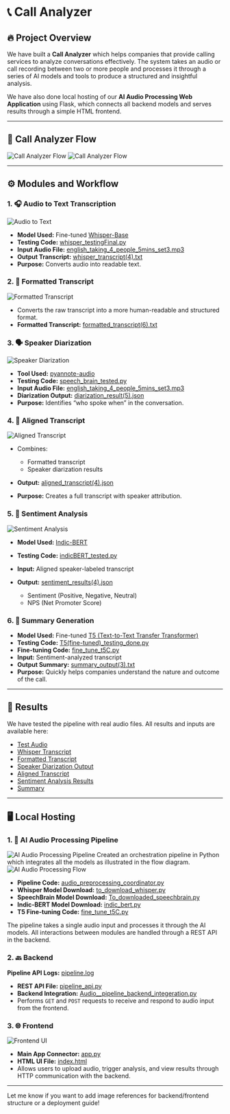 # 📞 Call Analyzer

## 🔥 Project Overview

We have built a **Call Analyzer** which helps companies that provide calling services to analyze conversations effectively. The system takes an audio or call recording between two or more people and processes it through a series of AI models and tools to produce a structured and insightful analysis.

We have also done local hosting of our **AI Audio Processing Web Application** using Flask, which connects all backend models and serves results through a simple HTML frontend.

---

## 📌 Call Analyzer Flow

![Call Analyzer Flow](Results/final%20map.png)
![Call Analyzer Flow](Results/final%20map.png)

---

## ⚙️ Modules and Workflow

### 1. 🎧 Audio to Text Transcription

![Audio to Text](Results/fomratted_transcript.png)

* **Model Used:** Fine-tuned [Whisper-Base](https://github.com/openai/whisper)
* **Testing Code:** [whisper\_testingFinal.py](Ai_model_testing_individually/whisper_testingFinal.py)
* **Input Audio File:** [english\_taking\_4\_people\_5mins\_set3.mp3](Results/english_taking_4_people_5mins_set3.mp3)
* **Output Transcript:** [whisper\_transcript(4).txt](Results/whisper_transcript%284%29.txt)
* **Purpose:** Converts audio into readable text.

### 2. 📝 Formatted Transcript

![Formatted Transcript](Results/whispertext.png)

* Converts the raw transcript into a more human-readable and structured format.
* **Formatted Transcript:** [formatted\_transcript(6).txt](Results/formatted_transcript%286%29.txt)

### 3. 🗣️ Speaker Diarization

![Speaker Diarization](Results/dairization%20results%20.png)

* **Tool Used:** [pyannote-audio](https://github.com/pyannote/pyannote-audio)
* **Testing Code:** [speech\_brain\_tested.py](Ai_model_testing_individually/speech_brain_tested.py)
* **Input Audio File:** [english\_taking\_4\_people\_5mins\_set3.mp3](Results/english_taking_4_people_5mins_set3.mp3)
* **Diarization Output:** [diarization\_result(5).json](Results/diarization_result%285%29.json)
* **Purpose:** Identifies “who spoke when” in the conversation.

### 4. 🔗 Aligned Transcript

![Aligned Transcript](Results/alinged_transcript.png)

* Combines:

  * Formatted transcript
  * Speaker diarization results
* **Output:** [aligned\_transcript(4).json](Results/aligned_transcript%284%29.json)
* **Purpose:** Creates a full transcript with speaker attribution.

### 5. 💬 Sentiment Analysis

![Sentiment Analysis](Results/sentiment.png)

* **Model Used:** [Indic-BERT](https://huggingface.co/ai4bharat/indic-bert)
* **Testing Code:** [indicBERT\_tested.py](Ai_model_testing_individually/indicBERT_tested.py)
* **Input:** Aligned speaker-labeled transcript
* **Output:** [sentiment\_results(4).json](Results/sentiment_results%284%29.json)

  * Sentiment (Positive, Negative, Neutral)
  * NPS (Net Promoter Score)

### 6. 🧾 Summary Generation

<!-- Summary generation does not have an image provided -->

* **Model Used:** Fine-tuned [T5 (Text-to-Text Transfer Transformer)](https://huggingface.co/models)
* **Testing Code:** [T5(fine-tuned)\_testing\_done.py](Ai_model_testing_individually/T5%28fine-tuned%29_testing_done.py)
* **Fine-tuning Code:** [fine\_tune\_t5C.py](googel-T5_fine-tuning/fine_tune_t5C.py)
* **Input:** Sentiment-analyzed transcript
* **Output Summary:** [summary\_output(3).txt](Results/summary_output%283%29.txt)
* **Purpose:** Quickly helps companies understand the nature and outcome of the call.

---

## 📁 Results

We have tested the pipeline with real audio files. All results and inputs are available here:

* [Test Audio](Results/english_taking_4_people_5mins_set3.mp3)
* [Whisper Transcript](Results/whisper_transcript%284%29.txt)
* [Formatted Transcript](Results/formatted_transcript%286%29.txt)
* [Speaker Diarization Output](Results/diarization_result%285%29.json)
* [Aligned Transcript](Results/aligned_transcript%284%29.json)
* [Sentiment Analysis Results](Results/sentiment_results%284%29.json)
* [Summary](Results/summary_output%283%29.txt)

---

## 🖥️ **Local Hosting**

### 1. 🧠 AI Audio Processing Pipeline

![AI Audio Processing Pipeline](Results/final%20map.png)
Created an orchestration pipeline in Python which integrates all the models as illustrated in the flow diagram.
![AI Audio Processing Flow](Results/final%20map.png)

* **Pipeline Code:** [audio\_preprocessing\_coordinator.py](Ai_pipeline/audio_preprocessing_coordinator.py)
* **Whisper Model Download:** [to\_download\_whisper.py](AI_model_downloaded_to_system/to_download_whisper.py)
* **SpeechBrain Model Download:** [To\_downloaded\_speechbrain.py](AI_model_downloaded_to_system/To_downloaded_speechbrain.py)
* **Indic-BERT Model Download:** [indic\_bert.py](AI_model_downloaded_to_system/indic_bert.py)
* **T5 Fine-tuning Code:** [fine\_tune\_t5C.py](googel-T5_fine-tuning/fine_tune_t5C.py)

The pipeline takes a single audio input and processes it through the AI models. All interactions between modules are handled through a REST API in the backend.

### 2. 🔙 Backend

**Pipeline API Logs:** [pipeline.log](pipeline.log)

* **REST API File:** [pipeline\_api.py](backend/pipeline_api.py)
* **Backend Integration:** [Audio\_\_pipeline\_backend\_integeration.py](backend/Audio__pipeline_backend_integeration.py)
* Performs `GET` and `POST` requests to receive and respond to audio input from the frontend.

### 3. 🌐 Frontend

![Frontend UI](Results/ui.png)

* **Main App Connector:** [app.py](frontend/app.py)
* **HTML UI File:** [index.html](frontend/index.html)
* Allows users to upload audio, trigger analysis, and view results through HTTP communication with the backend.

---

Let me know if you want to add image references for backend/frontend structure or a deployment guide!

